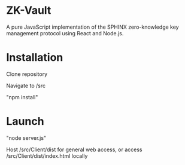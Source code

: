 # ZK-Vault

A pure JavaScript implementation of the SPHINX zero-knowledge key management protocol using React and Node.js.

# Installation

Clone repository

Navigate to /src

"npm install"

# Launch

"node server.js"

Host /src/Client/dist for general web access, or access /src/Client/dist/index.html locally